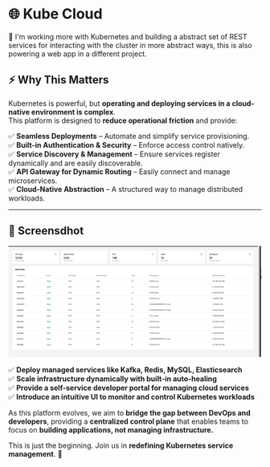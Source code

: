 # 🌐  Kube Cloud   

🚀 I'm working more with Kubernetes and building a abstract set of REST services for interacting with the cluster in more abstract ways, this is also powering a web app in a different project. 


## **⚡ Why This Matters**
Kubernetes is powerful, but **operating and deploying services in a cloud-native environment is complex**.  
This platform is designed to **reduce operational friction** and provide:  

✅ **Seamless Deployments** – Automate and simplify service provisioning.  
✅ **Built-in Authentication & Security** – Enforce access control natively.  
✅ **Service Discovery & Management** – Ensure services register dynamically and are easily discoverable.  
✅ **API Gateway for Dynamic Routing** – Easily connect and manage microservices.  
✅ **Cloud-Native Abstraction** – A structured way to manage distributed workloads.  


---

## **🚀 Screensdhot**
![Using the Metrics API I created. ](screenshot1.png)

✅ **Deploy managed services like Kafka, Redis, MySQL, Elasticsearch**  
✅ **Scale infrastructure dynamically with built-in auto-healing**  
✅ **Provide a self-service developer portal for managing cloud services**  
✅ **Introduce an intuitive UI to monitor and control Kubernetes workloads**  

As this platform evolves, we aim to **bridge the gap between DevOps and developers**, providing a **centralized control plane** that enables teams to focus on **building applications, not managing infrastructure.**  

This is just the beginning. Join us in **redefining Kubernetes service management**. 🚀  
